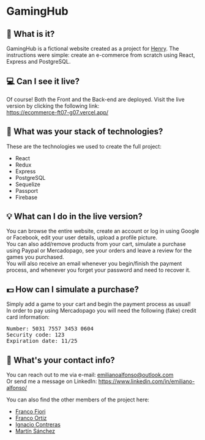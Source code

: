 # GamingHub

## 🤔 What is it?
GamingHub is a fictional website created as a project for <a href="https://soyhenry.com/">Henry</a>. The instructions were simple: create an e-commerce from scratch using React, Express and PostgreSQL.

## 💻 Can I see it live?
Of course! Both the Front and the Back-end are deployed. Visit the live version by clicking the following link:\
https://ecommerce-ft07-g07.vercel.app/

## 🧱 What was your stack of technologies? 
These are the technologies we used to create the full project:
- React
- Redux
- Express
- PostgreSQL
- Sequelize
- Passport
- Firebase

## 💡 What can I do in the live version?
You can browse the entire website, create an account or log in using Google or Facebook, edit your user details, upload a profile picture.\
You can also add/remove products from your cart, simulate a purchase using Paypal or Mercadopago, see your orders and leave a review for the games you purchased.\
You will also receive an email whenever you begin/finish the payment process, and whenever you forget your password and need to recover it.

## 💵 How can I simulate a purchase? 
Simply add a game to your cart and begin the payment process as usual!\
In order to pay using Mercadopago you will need the following (fake) credit card information:
<pre>Number: 5031 7557 3453 0604
Security code: 123
Expiration date: 11/25</pre>


## 💬 What's your contact info?
You can reach out to me via e-mail: emilianoalfonso@outlook.com\
Or send me a message on LinkedIn: https://www.linkedin.com/in/emiliano-alfonso/

You can also find the other members of the project here:
- <a href="https://portfolio-franco-fiori.vercel.app/">Franco Fiori</a>
- <a href="https://pakvothe.github.io/portfolio/">Franco Ortiz</a>
- <a href="https://nc-devw.github.io/">Ignacio Contreras</a>
- <a href="https://github.com/tinsanchez00/">Martín Sánchez</a>

